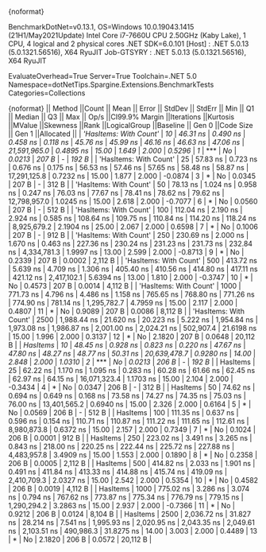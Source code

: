 {noformat}

BenchmarkDotNet=v0.13.1, OS=Windows 10.0.19043.1415 (21H1/May2021Update)
Intel Core i7-7660U CPU 2.50GHz (Kaby Lake), 1 CPU, 4 logical and 2 physical cores
.NET SDK=6.0.101
  [Host]     : .NET 5.0.13 (5.0.1321.56516), X64 RyuJIT
  Job-GTSYRY : .NET 5.0.13 (5.0.1321.56516), X64 RyuJIT

EvaluateOverhead=True  Server=True  Toolchain=.NET 5.0  
Namespace=dotNetTips.Spargine.Extensions.BenchmarkTests  Categories=Collections  

{noformat}
||                Method ||Count ||       Mean ||    Error ||   StdDev ||  StdErr ||        Min ||         Q1 ||     Median ||         Q3 ||        Max ||        Op/s ||CI99.9% Margin ||Iterations ||Kurtosis ||MValue ||Skewness ||Rank ||LogicalGroup ||Baseline || Gen 0 ||Code Size || Gen 1 ||Allocated ||
| *'HasItems: With Count'* |    *10* |    *46.31 ns* |  *0.490 ns* |  *0.458 ns* | *0.118 ns* |    *45.76 ns* |    *45.99 ns* |    *46.16 ns* |    *46.63 ns* |    *47.06 ns* | *21,591,965.0* |      *0.4895 ns* |      *15.00* |    *1.649* |  *2.000* |   *0.5296* |    *1* |            *** |       *No* | *0.0213* |     *207 B* |      *-* |     *192 B* |
| 'HasItems: With Count' |    25 |    57.83 ns |  0.723 ns |  0.676 ns | 0.175 ns |    56.53 ns |    57.46 ns |    57.65 ns |    58.48 ns |    58.87 ns | 17,291,125.8 |      0.7232 ns |      15.00 |    1.877 |  2.000 |  -0.0874 |    3 |            * |       No | 0.0345 |     207 B |      - |     312 B |
| 'HasItems: With Count' |    50 |    78.13 ns |  1.024 ns |  0.958 ns | 0.247 ns |    76.03 ns |    77.67 ns |    78.41 ns |    78.62 ns |    79.62 ns | 12,798,957.0 |      1.0245 ns |      15.00 |    2.618 |  2.000 |  -0.7077 |    6 |            * |       No | 0.0560 |     207 B |      - |     512 B |
| 'HasItems: With Count' |   100 |   112.04 ns |  2.190 ns |  2.924 ns | 0.585 ns |   108.64 ns |   109.75 ns |   110.84 ns |   114.20 ns |   118.24 ns |  8,925,679.2 |      2.1904 ns |      25.00 |    2.067 |  2.000 |   0.6598 |    7 |            * |       No | 0.1006 |     207 B |      - |     912 B |
| 'HasItems: With Count' |   250 |   230.69 ns |  2.000 ns |  1.670 ns | 0.463 ns |   227.36 ns |   230.24 ns |   231.23 ns |   231.73 ns |   232.84 ns |  4,334,781.3 |      1.9997 ns |      13.00 |    2.599 |  2.000 |  -0.8713 |    9 |            * |       No | 0.2339 |     207 B | 0.0002 |   2,112 B |
| 'HasItems: With Count' |   500 |   413.72 ns |  5.639 ns |  4.709 ns | 1.306 ns |   405.40 ns |   410.56 ns |   414.80 ns |   417.11 ns |   421.12 ns |  2,417,102.1 |      5.6394 ns |      13.00 |    1.810 |  2.000 |  -0.3747 |   10 |            * |       No | 0.4573 |     207 B | 0.0014 |   4,112 B |
| 'HasItems: With Count' |  1000 |   771.73 ns |  4.796 ns |  4.486 ns | 1.158 ns |   765.65 ns |   768.80 ns |   771.26 ns |   774.90 ns |   781.14 ns |  1,295,782.7 |      4.7959 ns |      15.00 |    2.117 |  2.000 |   0.4807 |   11 |            * |       No | 0.9089 |     207 B | 0.0086 |   8,112 B |
| 'HasItems: With Count' |  2500 | 1,988.44 ns | 21.620 ns | 20.223 ns | 5.222 ns | 1,954.84 ns | 1,973.08 ns | 1,986.87 ns | 2,001.00 ns | 2,024.21 ns |    502,907.4 |     21.6198 ns |      15.00 |    1.996 |  2.000 |   0.3137 |   12 |            * |       No | 2.1820 |     207 B | 0.0648 |  20,112 B |
|               *HasItems* |    *10* |    *48.45 ns* |  *0.928 ns* |  *0.823 ns* | *0.220 ns* |    *47.67 ns* |    *47.80 ns* |    *48.27 ns* |    *48.77 ns* |    *50.31 ns* | *20,639,478.7* |      *0.9280 ns* |      *14.00* |    *2.848* |  *2.000* |   *1.0310* |    *2* |            *** |       *No* | *0.0213* |     *206 B* |      *-* |     *192 B* |
|               HasItems |    25 |    62.22 ns |  1.170 ns |  1.095 ns | 0.283 ns |    60.28 ns |    61.66 ns |    62.45 ns |    62.97 ns |    64.15 ns | 16,071,323.4 |      1.1703 ns |      15.00 |    2.104 |  2.000 |  -0.3434 |    4 |            * |       No | 0.0347 |     206 B |      - |     312 B |
|               HasItems |    50 |    74.62 ns |  0.694 ns |  0.649 ns | 0.168 ns |    73.58 ns |    74.27 ns |    74.35 ns |    75.03 ns |    76.00 ns | 13,401,565.2 |      0.6940 ns |      15.00 |    2.326 |  2.000 |   0.6164 |    5 |            * |       No | 0.0569 |     206 B |      - |     512 B |
|               HasItems |   100 |   111.35 ns |  0.637 ns |  0.596 ns | 0.154 ns |   110.71 ns |   110.87 ns |   111.22 ns |   111.65 ns |   112.61 ns |  8,980,873.8 |      0.6372 ns |      15.00 |    2.157 |  2.000 |   0.7349 |    7 |            * |       No | 0.1024 |     206 B | 0.0001 |     912 B |
|               HasItems |   250 |   223.02 ns |  3.491 ns |  3.265 ns | 0.843 ns |   218.00 ns |   220.25 ns |   222.44 ns |   225.72 ns |   227.88 ns |  4,483,957.8 |      3.4909 ns |      15.00 |    1.553 |  2.000 |   0.1890 |    8 |            * |       No | 0.2358 |     206 B | 0.0005 |   2,112 B |
|               HasItems |   500 |   414.82 ns |  2.033 ns |  1.901 ns | 0.491 ns |   411.84 ns |   413.33 ns |   414.88 ns |   415.74 ns |   419.09 ns |  2,410,709.3 |      2.0327 ns |      15.00 |    2.542 |  2.000 |   0.5354 |   10 |            * |       No | 0.4582 |     206 B | 0.0019 |   4,112 B |
|               HasItems |  1000 |   775.02 ns |  3.286 ns |  3.074 ns | 0.794 ns |   767.62 ns |   773.87 ns |   775.34 ns |   776.79 ns |   779.15 ns |  1,290,294.2 |      3.2863 ns |      15.00 |    2.937 |  2.000 |  -0.7366 |   11 |            * |       No | 0.9212 |     206 B | 0.0124 |   8,104 B |
|               HasItems |  2500 | 2,036.72 ns | 31.827 ns | 28.214 ns | 7.541 ns | 1,995.93 ns | 2,020.95 ns | 2,043.35 ns | 2,049.61 ns | 2,103.51 ns |    490,986.3 |     31.8275 ns |      14.00 |    3.003 |  2.000 |   0.4489 |   13 |            * |       No | 2.1820 |     206 B | 0.0572 |  20,112 B |
